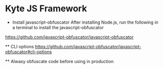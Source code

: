 # Kyte JS Framework

* Install javascript-obfuscator
After installing Node.js, run the following in a terminal to install the javascript-obfuscator

https://github.com/javascript-obfuscator/javascript-obfuscator

** CLI options
https://github.com/javascript-obfuscator/javascript-obfuscator#cli-options

** Alwasy obfuscate code before using in production
